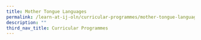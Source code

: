 ```yaml
---
title: Mother Tongue Languages
permalink: /learn-at-ij-oln/curricular-programmes/mother-tongue-languages/
description: ""
third_nav_title: Curricular Programmes
---
```


